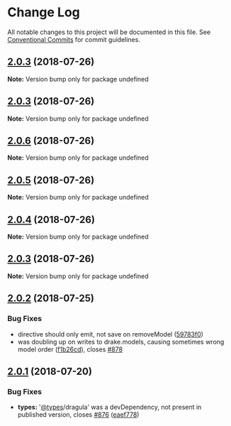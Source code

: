# Change Log

All notable changes to this project will be documented in this file.
See [Conventional Commits](https://conventionalcommits.org) for commit guidelines.

<a name="2.0.3"></a>
## [2.0.3](https://github.com/b-hobbs/ng2-dragula/compare/v2.0.2...v2.0.3) (2018-07-26)




**Note:** Version bump only for package undefined

<a name="2.0.3"></a>
## [2.0.3](https://github.com/b-hobbs/ng2-dragula/compare/v2.0.6...v2.0.3) (2018-07-26)




**Note:** Version bump only for package undefined

<a name="2.0.6"></a>
## [2.0.6](https://github.com/b-hobbs/ng2-dragula/compare/v2.0.5...v2.0.6) (2018-07-26)




**Note:** Version bump only for package undefined

<a name="2.0.5"></a>
## [2.0.5](https://github.com/b-hobbs/ng2-dragula/compare/v2.0.4...v2.0.5) (2018-07-26)




**Note:** Version bump only for package undefined

<a name="2.0.4"></a>
## [2.0.4](https://github.com/b-hobbs/ng2-dragula/compare/v2.0.3...v2.0.4) (2018-07-26)




**Note:** Version bump only for package undefined

<a name="2.0.3"></a>
## [2.0.3](https://github.com/b-hobbs/ng2-dragula/compare/v2.0.2...v2.0.3) (2018-07-26)




**Note:** Version bump only for package undefined

<a name="2.0.2"></a>
## [2.0.2](https://github.com/valor-software/ng2-dragula/compare/v2.0.1...v2.0.2) (2018-07-25)

### Bug Fixes

* directive should only emit, not save on removeModel ([59783f0](https://github.com/valor-software/ng2-dragula/commit/59783f0))
* was doubling up on writes to drake.models, causing sometimes wrong model order ([f1b26cd](https://github.com/valor-software/ng2-dragula/commit/f1b26cd)), closes [#878](https://github.com/valor-software/ng2-dragula/issues/878)


<a name="2.0.1"></a>
## [2.0.1](https://github.com/valor-software/ng2-dragula/compare/v2.0.0...v2.0.1) (2018-07-20)


### Bug Fixes

* **types:** '[@types](https://github.com/types)/dragula' was a devDependency, not present in published version, closes [#876](https://github.com/valor-software/ng2-dragula/issues/876) ([eaef778](https://github.com/valor-software/ng2-dragula/commit/eaef778))
